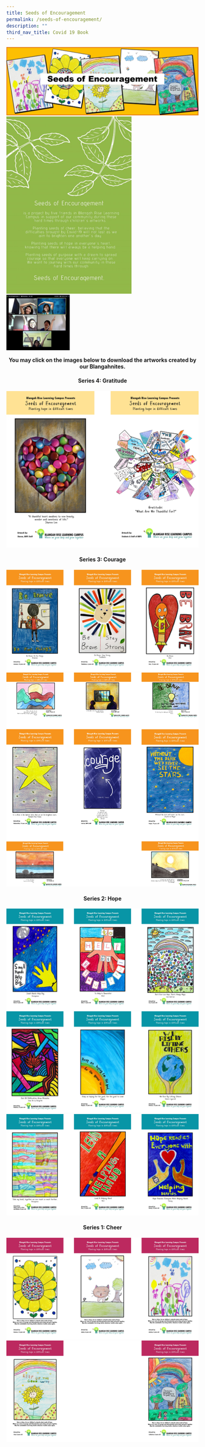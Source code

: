 ```yaml
---
title: Seeds of Encouragement
permalink: /seeds-of-encouragement/
description: ""
third_nav_title: Covid 19 Book
---
```

<img src="/images/soesoe.jpg"><br>
<img style="width: 65%;" src="/images/Seeds-of-Encouragement-page-001-768x1087.jpeg"><br>
<img style="width: 33%;" src="/images/whatsapp.jpg">
<p style="text-align: center;"><strong>You may click on the images below to download the artworks created by our Blangahnites.</strong></p>
<h4 style="text-align: center;"><strong>Series 4: Gratitude</strong></h4>
<img src="/images/series4.jpg">
<h4 style="text-align: center;"><strong>Series 3: Courage</strong></h4>
<img src="/images/series%203.jpg">
<img src="/images/set3_2.jpg">
<h4 style="text-align: center;"><strong>Series 2: Hope</strong></h4>
<img src="/images/set2_1.jpg">
<img src="/images/set2_2.jpg">
<img src="/images/set2_3.jpg">
<h4 style="text-align: center;"><strong>Series 1: Cheer</strong></h4>
<img src="/images/set%201_1.jpg">
<img src="/images/set%201_2.jpg">
